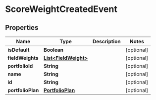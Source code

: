 
# ScoreWeightCreatedEvent

## Properties
Name | Type | Description | Notes
------------ | ------------- | ------------- | -------------
**isDefault** | **Boolean** |  |  [optional]
**fieldWeights** | [**List&lt;FieldWeight&gt;**](FieldWeight.md) |  |  [optional]
**portfolioId** | **String** |  |  [optional]
**name** | **String** |  |  [optional]
**id** | **String** |  |  [optional]
**portfolioPlan** | [**PortfolioPlan**](PortfolioPlan.md) |  |  [optional]



